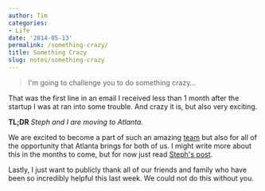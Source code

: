 ```yaml
---
author: Tim
categories:
- Life
date: '2014-05-13'
permalink: /something-crazy/
title: Something Crazy
slug: notes/something-crazy
---
```


> I'm going to challenge you to do something crazy&#8230;

That was the first line in an email I received less than 1 month after the startup I was at ran into some trouble. And crazy it is, but also very exciting.

<!--more-->

**TL;DR** *Steph and I are moving to Atlanta.*

We are excited to become a part of such an amazing [team][1] but also for all of the opportunity that Atlanta brings for both of us. I might write more about this in the months to come, but for now just read [Steph's post][2].

Lastly, I just want to publicly thank all of our friends and family who have been so incredibly helpful this last week. We could not do this without you.

 [1]: http://theironyard.com/about/team/
 [2]: http://stephwhitacre.com/chasing-dream/
 